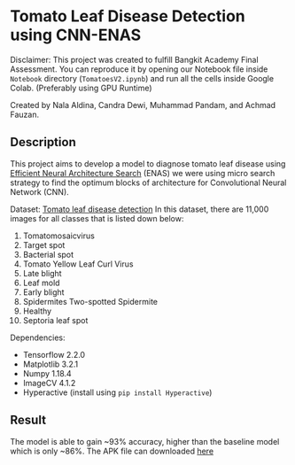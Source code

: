 # Tomato Leaf Disease Detection using CNN-ENAS
Disclaimer: This project was created to fulfill Bangkit Academy Final Assessment. You can reproduce it by opening our Notebook file inside `Notebook` directory (`TomatoesV2.ipynb`) and run all the cells inside Google Colab. (Preferably using GPU Runtime)

Created by Nala Aldina, Candra Dewi, Muhammad Pandam, and Achmad Fauzan.

## Description
This project aims to develop a model to diagnose tomato leaf disease using [Efficient Neural Architecture Search](https://arxiv.org/abs/1802.03268) (ENAS) we were using micro search strategy to find the optimum blocks of architecture for Convolutional Neural Network (CNN).

Dataset: [Tomato leaf disease detection](https://www.kaggle.com/kaustubhb999/tomatoleaf)
In this dataset, there are 11,000 images for all classes that is listed down below:
1. Tomatomosaicvirus
2. Target spot
3. Bacterial spot
4. Tomato Yellow Leaf Curl Virus
5. Late blight
6. Leaf mold
7. Early blight
8. Spidermites Two-spotted Spidermite
9. Healthy
10. Septoria leaf spot

Dependencies:
- Tensorflow 2.2.0
- Matplotlib 3.2.1
- Numpy 1.18.4
- ImageCV 4.1.2
- Hyperactive (install using `pip install Hyperactive`)

## Result
The model is able to gain ~93% accuracy, higher than the baseline model which is only ~86%.
The APK file can downloaded [here](https://drive.google.com/file/d/1EFjDhopJe0cLTvWdr4Evl0AxnGne4M2W/view)


